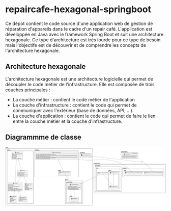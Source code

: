 # repaircafe-hexagonal-springboot

Ce dépot contient le code source d'une application web de gestion de réparation d'appareils dans le cadre d'un repair café. 
L'application est développée en Java avec le framework Spring Boot et suit une architecture hexagonale.
Ce type d'architecture est très lourde pour ce type de besoin mais l'objectife est de découvrir et de comprendre les concepts de l'architecture hexagonale.

## Architecture hexagonale

L'architecture hexagonale est une architecture logicielle qui permet de découpler le code métier de l'infrastructure.
Elle est composée de trois couches principales :
- La couche métier : contient le code métier de l'application
- La couche d'infrastructure : contient le code qui permet de communiquer avec l'extérieur (base de données, API, ...).
- La couche d'application : contient le code qui permet de faire le lien entre la couche métier et la couche d'infrastructure.

## Diagrammme de classe

![img.png](doc/diagramme_de_classes.png)